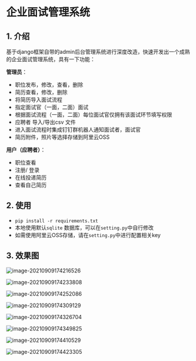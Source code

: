 # 企业面试管理系统

## 1. 介绍

基于django框架自带的admin后台管理系统进行深度改造，快速开发出一个成熟的企业面试管理系统，具有一下功能：

**管理员**：

- 职位发布，修改，查看，删除
- 简历查看，修改，删除
- 将简历导入面试流程
- 指定面试官（一面，二面）面试
- 根据面试流程（一面，二面）每位面试官仅拥有该面试环节填写权限
- 应聘者 导入/导出csv 文件
- 进入面试流程时集成钉钉群机器人通知面试者，面试官
- 简历附件，照片等选择存储到阿里云OSS

**用户（应聘者）**：

- 职位查看
- 注册/ 登录
- 在线投递简历
- 查看自己简历

## 2. 使用

- `pip install -r requirements.txt`
- 本地使用默认`sqlite` 数据库，可以在`setting.py`中自行修改
- 如需使用阿里云OSS存储，请在`setting.py`中进行配置相关key

## 3. 效果图

![image-20210909174216526](https://sqlimage.oss-cn-beijing.aliyuncs.com/img/image-20210909174216526.png)

![image-20210909174233808](https://sqlimage.oss-cn-beijing.aliyuncs.com/img/image-20210909174233808.png)

![image-20210909174252086](https://sqlimage.oss-cn-beijing.aliyuncs.com/img/image-20210909174252086.png)

![image-20210909174309129](https://sqlimage.oss-cn-beijing.aliyuncs.com/img/image-20210909174309129.png)

![image-20210909174326704](https://sqlimage.oss-cn-beijing.aliyuncs.com/img/image-20210909174326704.png)

![image-20210909174349825](https://sqlimage.oss-cn-beijing.aliyuncs.com/img/image-20210909174349825.png)

![image-20210909174410529](https://sqlimage.oss-cn-beijing.aliyuncs.com/img/image-20210909174410529.png)

![image-20210909174423305](https://sqlimage.oss-cn-beijing.aliyuncs.com/img/image-20210909174423305.png)